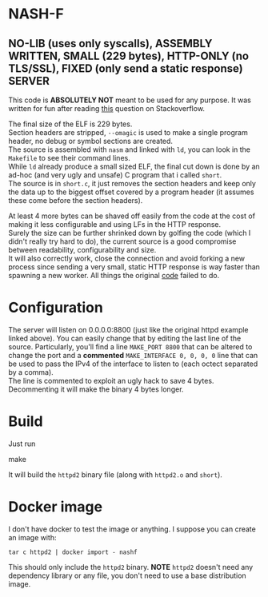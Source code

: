 # NASH-F
## NO-LIB (uses only syscalls), ASSEMBLY WRITTEN, SMALL (229 bytes), HTTP-ONLY (no TLS/SSL), FIXED (only send a static response) SERVER

This code is **ABSOLUTELY NOT** meant to be used for any purpose.
It was written for fun after reading [this](https://stackoverflow.com/questions/67445637/why-doesnt-this-assembly-http-server-work?) question on Stackoverflow.

The final size of the ELF is 229 bytes.   
Section headers are stripped, `--omagic` is used to make a single program header, no debug or symbol sections are created.  
The source is assembled with `nasm` and linked with `ld`, you can look in the `Makefile` to see their command lines.  
While `ld` already produce a small sized ELF, the final cut down is done by an ad-hoc (and very ugly and unsafe) C program that i called `short`.  
The source is in `short.c`, it just removes the section headers and keep only the data up to the biggest offset covered by a program header (it 
assumes these come before the section headers).  

At least 4 more bytes can be shaved off easily from the code at the cost of making it less configurable and using LFs in the HTTP response.  
Surely the size can be further shrinked down by golfing the code (which I didn't really try hard to do), the current source is a good compromise
between readability, configurability and size.  
It will also correctly work, close the connection and avoid forking a new process since sending a very small, static HTTP response is way faster than
spawning a new worker.
All things the original [code](https://github.com/sigmonsays/smallest-docker-httpd) failed to do.

# Configuration

The server will listen on 0.0.0.0:8800 (just like the original httpd example linked above).
You can easily change that by editing the last line of the source. Particularly, you'll find a line `MAKE_PORT 8800` that can be altered to 
change the port and a **commented** `MAKE_INTERFACE 0, 0, 0, 0` line that can be used to pass the IPv4 of the interface to listen to (each octect
separated by a comma).  
The line is commented to exploit an ugly hack to save 4 bytes. Decommenting it will make the binary 4 bytes longer. 

# Build

Just run

   make
   
It will build the `httpd2` binary file (along with `httpd2.o` and `short`).

# Docker image

I don't have docker to test the image or anything.
I suppose you can create an image with:

    tar c httpd2 | docker import - nashf

This should only include the `httpd2` binary.
**NOTE** `httpd2` doesn't need any dependency library or any file, you don't need to use a base distribution image.
 
